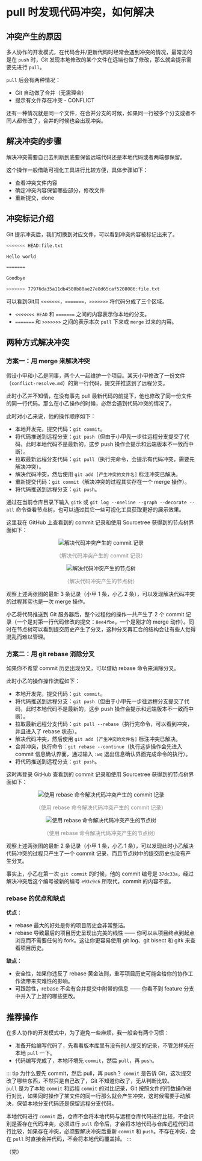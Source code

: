# pull 时发现代码冲突，如何解决

## 冲突产生的原因

多人协作的开发模式，在代码合并/更新代码时经常会遇到冲突的情况，最常见的是在 `push` 时，Git 发现本地修改的某个文件在远端也做了修改，那么就会提示需要先进行 `pull`。

`pull` 后会有两种情况：

* Git 自动做了合并（无需理会）
* 提示有文件存在冲突 - CONFLICT

还有一种情况就是同一个文件，在合并分支的时候，如果同一行被多个分支或者不同人都修改了，合并的时候也会出现冲突。

## 解决冲突的步骤

解决冲突需要自己去判断到底要保留远端代码还是本地代码或者两端都保留。

这个操作一般借助可视化工具进行比较方便，具体步骤如下：

* 查看冲突文件内容
* 确定冲突内容保留哪些部分，修改文件
* 重新提交，done

## 冲突标记介绍

Git 提示冲突后，我们切换到对应文件，可以看到冲突内容被标记出来了。

```bash
<<<<<<< HEAD:file.txt

Hello world

=======

Goodbye

>>>>>>> 77976da35a11db4580b80ae27e8d65caf5208086:file.txt
```

可以看到Git用 `<<<<<<<`，`=======`，`>>>>>>>` 将代码分成了三个区域。

* `<<<<<<< HEAD` 和 `=======` 之间的内容表示你本地的分支。
* `=======` 和 `>>>>>>>` 之间的表示本次 `pull` 下来或 `merge` 过来的内容。

## 两种方式解决冲突

### 方案一：用 merge 来解决冲突

假设小甲和小乙是同事，两个人一起维护一个项目。某天小甲修改了一份文件（`conflict-resolve.md`）的第一行代码，提交并推送到了远程分支。

此时小乙并不知情，在没有事先 pull 最新代码的前提下，他也修改了同一份文件的同一行代码。那么在小乙操作的时候，必然会遇到代码冲突的情况了。

此时对小乙来说，他的操作顺序如下：

* 本地开发完，提交代码：`git commit`。
* 将代码推送到远程分支：`git push`（但由于小甲先一步往远程分支提交了代码，此时本地代码不是最新的，这步 push 操作会提示和远端版本不一致而中断）。
* 拉取最新远程分支代码：`git pull`（执行完命令，会提示有代码冲突，需要先解决冲突）。
* 解决代码冲突，然后使用 `git add [产生冲突的文件名]` 标注冲突已解决。
* 重新提交代码：`git commit`（解决冲突的过程其实存在一个 merge 操作）。
* 将代码推送到远程分支：`git push`。

通过在当前仓库目录下输入 `gitk` 或 `git log --oneline --graph --decorate --all` 命令查看节点树，也可以通过其它一些可视化工具获取更好的展示效果。

这里我在 GitHub 上查看到的 commit 记录和使用 Sourcetree 获得到的节点树界面如下：

<div style="text-align: center;">
  <img src="./assets/conflict-resolve-commits.png" alt="解决代码冲突产生的 commit 记录">
  <p style="text-align:center; color: #888;">（解决代码冲突产生的 commit 记录）</p>
</div>

<div style="text-align: center;">
  <img src="./assets/conflict-resolve-tree.png" alt="解决代码冲突产生的节点树">
  <p style="text-align:center; color: #888;">（解决代码冲突产生的节点树）</p>
</div>

观察上述两张图的最新 3 条记录（小甲 1 条，小乙 2 条），可以发现解决代码冲突的过程其实也是一次 merge 操作。

小乙将代码推送到 Git 服务器后，整个过程他的操作一共产生了 2 个 commit 记录（一个是对第一行代码修改的提交：`8ee4fbe`，一个是刚才的 merge 动作）。同时在节点树可以看到提交历史产生了分叉，这种分叉再汇合的结构会让有些人觉得混乱而难以管理。

### 方案二：用 git rebase 消除分叉

如果你不希望 commit 历史出现分叉，可以借助 rebase 命令来消除分叉。

此时小乙的操作操作流程如下：

* 本地开发完，提交代码：`git commit`。
* 将代码推送到远程分支：`git push`（但由于小甲先一步往远程分支提交了代码，此时本地代码不是最新的，这步 push 操作会提示和远端版本不一致而中断）。
* 拉取最新远程分支代码：`git pull --rebase`（执行完命令，可以看到冲突，并且进入了 rebase 状态）。
* 解决代码冲突，然后使用 `git add [产生冲突的文件名]` 标注冲突已解决。
* 合并冲突，执行命令：`git rebase --continue`（执行这步操作会先进入 commit 信息确认界面，通过输入 `:wq` 退出信息确认界面完成命令的执行）。
* 将代码推送到远程分支：`git push`。

这时再登录 GitHub 查看到的 commit 记录和使用 Sourcetree 获得到的节点树界面如下：

<div style="text-align: center;">
  <img src="./assets/conflict-resolve-using-rebase-commits.png" alt="使用 rebase 命令解决代码冲突产生的 commit 记录">
  <p style="text-align:center; color: #888;">（使用 rebase 命令解决代码冲突产生的 commit 记录）</p>
</div>

<div style="text-align: center;">
  <img src="./assets/conflict-resolve-using-rebase-tree.png" alt="使用 rebase 命令解决代码冲突产生的节点树">
  <p style="text-align:center; color: #888;">（使用 rebase 命令解决代码冲突产生的节点树）</p>
</div>

观察上述两张图的最新 2 条记录（小甲 1 条，小乙 1 条），可以发现此时小乙解决代码冲突的过程只产生了一个 commit 记录，而且节点树中的提交历史也没有产生分叉。

事实上，小乙在第一次 `git commit` 的时候，他的 commit 编号是 `37dc33a`，经过解决冲突后这个编号被新的编号 `e93c9c6` 所取代，commit 的内容不变。

### rebase 的优点和缺点

**优点**：

* rebase 最大的好处是你的项目历史会非常整洁。
* rebase 导致最后的项目历史呈现出完美的线性 —— 你可以从项目终点到起点浏览而不需要任何的 fork。这让你更容易使用 git log、git bisect 和 gitk 来查看项目历史。

**缺点**：

* 安全性，如果你违反了 rebase 黄金法则，重写项目历史可能会给你的协作工作流带来灾难性的影响。
* 可跟踪性，rebase 不会有合并提交中附带的信息 —— 你看不到 feature 分支中并入了上游的哪些更改。

## 推荐操作

在多人协作的开发模式中，为了避免一些麻烦，我一般会有两个习惯：

* 准备开始编写代码了，先看看版本库里有没有别人提交的记录，不管怎样先在本地 `pull` 一下。
* 代码编写完成了，本地环境先 `commit`，然后 `pull`，再 `push`。

::: tip 为什么要先 commit，然后 pull，再 push？
`commit` 是告诉 Git，这次提交改了哪些东西，不然只是自己改了，Git 不知道你改了，无从判断比较。  
`pull` 是为了本地 `commit` 和远程 `commit` 的对比记录，Git 按照文件的行数操作进行对比，如果同时操作了某文件的同一行那么就会产生冲突，这时候需要手动解决，保留本地分支代码还是保留远程分支代码。

本地代码进行 `commit` 后，仓库不会将本地代码与远程仓库代码进行比较，不会识别是否存在代码冲突，必须进行 `pull` 命令后，才会将本地代码与仓库远程代码进行比较，如果存在冲突，必须要解决冲突后重新 `commit` 和 `push`。不存在冲突，会在 `pull` 时直接合并代码，不会将本地代码覆盖掉。
:::

（完）
